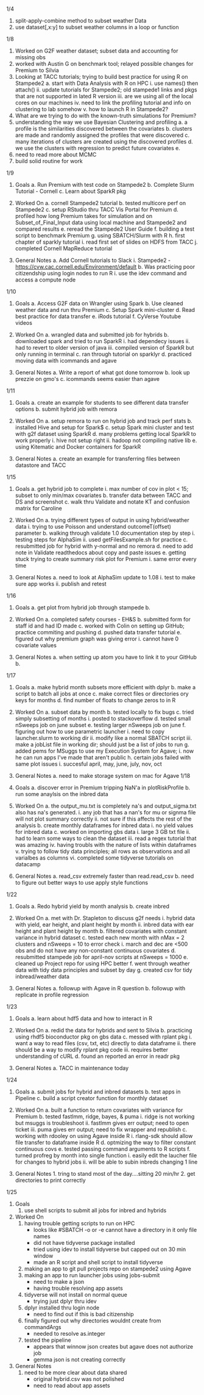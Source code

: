 1/4

1. split-apply-combine method to subset weather Data
2. use dataset[,x:y] to subset weather columns in a loop or function

1/8

1. Worked on G2F weather dataset; subset data and accounting for missing obs
2. worked with Austin G on benchmark tool; relayed possible changes for Premium to Silvia
3. Looking at TACC tutorials; trying to build best practice for using R on Stampede2
        a. start with Data Analysis with R on HPC
                i. use names() then attach()
                ii. update tutorials for Stampede2; old stampede1 links and pkgs that are not supported in lated R version
                iii. are we using all of the local cores on our machines
                iv. need to link the profiling tutorial and info on clustering to lab somehow
                v. how to launch R in Stampede2?
4. What are we trying to do with the known-truth simulations for Premium?
5. understanding the way we use Bayesian Clustering and profiling
        a. a profile is the similarities discovered between the covariates
        b. clusters are made and randomly assigned the profiles that were discovered
        c. many iterations of clusters are created using the discovered profiles
        d. we use the clusters with regression to predict future covariates
        e.
6. need to read more about MCMC
7. build solid routine for work

1/9

1. Goals
        a. Run Premium with test code on Stampede2
        b. Complete Slurm Tutorial - Cornell
        c. Learn about SparkR pkg

2. Worked On
        a. cornell Stampede2 tutorial
        b. tested multicore perf on Stampede2
        c. setup RStudio thru TACC Vis Portal for Premium
        d. profiled how long Premium takes for simulation and on Subset_of_Final_Input data
            using local machine and Stampede2 and compared results
        e. reread the Stampede2 User Guide
        f. building a test script to benchmark Premium
        g. using SBATCH/Slurm with R
        h. first chapter of sparkly tutorial
        i. read first set of slides on HDFS from TACC
        j. completed Cornell MapReduce tutorial

3. General Notes
        a. Add Cornell tutorials to Slack
                i. Stampede2 - https://cvw.cac.cornell.edu/Environment/default
        b. Was practicing poor citizendship using login nodes to run R
                i. use the idev command and access a compute node

1/10

1. Goals
        a. Access G2F data on Wrangler using Spark
        b. Use cleaned weather data and run thru Premium
        c. Setup Spark mini-cluster
        d. Read best practice for data transfer
        e. iRods tutorial
        f. CyVerse Youtube videos

2. Worked On
        a. wrangled data and submitted job for hybrids
        b. downloaded spark and tried to run SparkR
                i. had dependecy issues
                ii. had to revert to older version of java
                iii. compiled version of SparkR but only running in terminal
        c. ran through tutorial on sparklyr
        d. practiced moving data with icommands and agave



3. General Notes
        a. Write a report of what got done tomorrow
        b. look up prezzie on gmo's
        c. icommands seems easier than agave

1/11

1. Goals
        a. create an example for students to see different data transfer options
        b. submit hybrid job with remora

2. Worked On
        a. setup remora to run on hybrid job and track perf stats
        b. installed Hive and setup for Spark$
        c. setup Spark mini cluster and test with g2f dataset using SparkR
        d. many problems getting local SparkR to work properly
                i. hive not setup right
                ii. hadoop not compiling native lib
        e. using Kitematic and Docker containers for SparkR

3. General Notes
        a. create an example for transferring files between datastore and TACC

1/15

1. Goals
        a. get hybrid job to complete
                i. max number of cov in plot < 15; subset to only min/max covariates
        b. transfer data between TACC and DS and screenshot
        c. walk thru Validate and notate KT and confusion matrix for Caroline

2. Worked On
        a. trying different types of output in using hybrid/weather data
                i. trying to use Poisson and understand outcomeT(offset) parameter
        b. walking through validate 1.0 documentation step by step
                i. testing steps for AlphaSim
                ii. used getFilesExample.sh for practice
        c. resubmitted job for hybrid with y-normal and no remora
        d. need to add note in Validate readthedocs about copy and paste issues
        e. getting stuck trying to create summary risk plot for Premium
                i. same error every time

3. General Notes
        a. need to look at AlphaSim update to 1.08
                i. test to make sure app works
                ii. publish and retest

1/16

1. Goals
        a. get plot from hybrid job through stampede
        b.

2. Worked On
        a. completed safety courses - EH&S
        b. submitted form for staff id and had ID made
        c. worked with Colin on setting up GitHub; practice commiting and pushing
        d. pushed data transfer tutorial
        e. figured out why premium graph was giving error
                i. cannot have 0 covariate values


3. General Notes
        a. when setting up atom you have to link it to your GitHub
        b.

1/17

1. Goals
        a. make hybrid month subsets more efficient with dplyr
        b. make a script to batch all jobs at once
        c. make correct files or directories ory keys for months
        d. find number of floats to change zeros to in R

2. Worked On
        a. subset data by month
        b. tested locally to fix bugs
        c. tried simply subsetting of months
                i. posted to stackoverflow
        d. tested small nSweeps job on june subset
        e. testing larger nSweeps job on june
        f. figuring out how to use parametric launcher
                i. need to copy launcher.slurm to working dir
                ii. modify like a normal SBATCH script
                iii. make a jobList file in working dir; should just be a list of jobs to run
        g. added pems for MSuggs to use my Execution System for Agave;
                i. now he can run apps I've made that aren't public
        h. certain jobs failed with same plot issues
                i. succesful april, may, june, july, nov, oct

3. General Notes
        a. need to make storage system on mac for Agave
1/18

1. Goals
        a. discover error in Premium tripping NaN'a in plotRiskProfile
        b. run some anaylsis on the inbred data

2. Worked On
        a. the output_mu.txt is completely na's and output_sigma.txt also has na's generated.
                i. any job that has a nan's for mu or signma file will not plot summary correctly
                ii. not sure if this affects the rest of the analysis
        b. create monthly dataframes for inbred data
                i. no yield values for inbred data
        c. worked on importing gbs data
                i. large 3 GB txt file
                ii. had to learn some ways to clean the dataset
                iii. read a regex tutorial that was amazing
                iv. having troubls with the nature of lists within dataframes
                v. trying to follow tidy data principles; all rows as observations and all varialbes as columns
                vi. completed some tidyverse tutorials on datacamp

3. General Notes
        a. read_csv extremely faster than read.read_csv
        b. need to figure out better ways to use apply style functions

1/22

1. Goals
        a. Redo hybrid yield by month analysis
        b. create inbred

2. Worked On
        a. met with Dr. Stapleton to discuss g2f needs
                i. hybrid data with yield, ear height, and plant height by month
                ii. inbred data with ear height and plant height by month
        b. filtered covariates with constant variance in hybrid dataset
        c. tested each new month with nMax = 2 clusters and nSweeps = 10 to error check
                i. march and dec are <500 obs and do not have any non-constant continuous covariates
        d. resubmitted stampede job for april-nov scripts at nSweeps = 1000
        e. cleaned up Project repo for using HPC better
        f. went through weather data with tidy data principles and subset by day
        g. created csv for tidy inbread/weather data

3. General Notes
        a. followup with Agave in R question
        b. followup with replicate in profile regression

1/23

1. Goals
        a. learn about hdf5 data and how to interact in R

2. Worked On
        a. redid the data for hybrids and sent to Silvia
        b. practicing using rhdf5 bioconductor pkg on gbs data
        c. messed with rplant pkg
                i. want a way to read files (csv, txt, etc) directly to data dataframe
                ii. there should be a way to modify rplant pkg code
                iii. requires better understanding of cURL
        d. found an reported an error in readr pkg

3. General Notes
        a. TACC in maintenance today

1/24

1. Goals
        a. submit jobs for hybrid and inbred datasets
        b. test apps in Pipeline
        c. build a script creator function for monthly dataset

2. Worked On
        a. built a function to return covariates with variance for Premium
        b. tested fastlmm, ridge, bayes, & puma
                i. ridge is not working but msuggs is troubleshoot
                ii. fastlmm gives err output; need to open ticket
                iii. puma gives err output; need to fix wrapper and republish
        c. working with rdooley on using Agave inside R
                i. rlang-sdk should allow file transfer to dataframe inside R
        d. optmizing the way to filter constant continuous covs
        e. tested passing command arguments to R scripts
        f. turned profreg by month into single function
                i. easily edit the laucher file for changes to hybrid jobs
                ii.  will be able to subin inbreds changing 1 line


3. General Notes
        1. tring to stand most of the day....sitting 20 min/hr
        2. get directories to print correctly

1/25

1.  Goals
    1. use shell scripts to submit all jobs for inbred and hybrids
2.  Worked On
    1.  having trouble getting scripts to run on HPC
        * looks like #SBATCH -o or -e cannot have a directory in it only file names
        * did not have tidyverse package installed
        * tried using idev to install tidyverse but capped out on 30 min window
        * made an R script and shell script to install tidyverse
    2.  making an app to git pull projects repo on stampede2 using Agave
    3.  making an app to run launcher jobs using jobs-submit
        * need to make a json
        * having trouble resolving app assets
    4.  tidyverse will not install on normal queue
        * trying just dplyr thru idev
    5.  dplyr installed thru login node
        * need to find out if this is bad citizenship
    6.  finally figured out why directories wouldnt create from commandArgs
        * needed to resolve as.integer
    7.  tested the pipeline
        * appears that winnow json creates but agave does not authorize job
        * gemma json is not creating correctly
3.  General Notes
    1.  need to be more clear about data shared
        * original hybrid.csv was not polished
        * need to read about app assets
